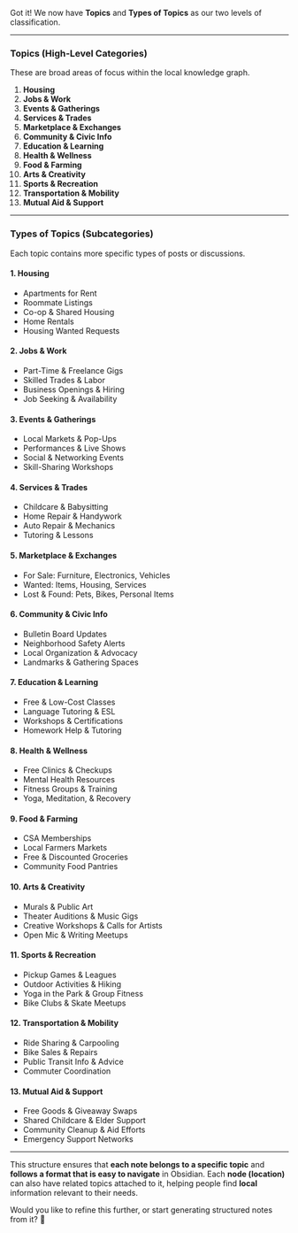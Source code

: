Got it! We now have **Topics** and **Types of Topics** as our two levels of classification.

---

### **Topics** (High-Level Categories)

These are broad areas of focus within the local knowledge graph.

1. **Housing**
2. **Jobs & Work**
3. **Events & Gatherings**
4. **Services & Trades**
5. **Marketplace & Exchanges**
6. **Community & Civic Info**
7. **Education & Learning**
8. **Health & Wellness**
9. **Food & Farming**
10. **Arts & Creativity**
11. **Sports & Recreation**
12. **Transportation & Mobility**
13. **Mutual Aid & Support**

---

### **Types of Topics** (Subcategories)

Each topic contains more specific types of posts or discussions.

#### **1. Housing**

- Apartments for Rent
- Roommate Listings
- Co-op & Shared Housing
- Home Rentals
- Housing Wanted Requests

#### **2. Jobs & Work**

- Part-Time & Freelance Gigs
- Skilled Trades & Labor
- Business Openings & Hiring
- Job Seeking & Availability

#### **3. Events & Gatherings**

- Local Markets & Pop-Ups
- Performances & Live Shows
- Social & Networking Events
- Skill-Sharing Workshops

#### **4. Services & Trades**

- Childcare & Babysitting
- Home Repair & Handywork
- Auto Repair & Mechanics
- Tutoring & Lessons

#### **5. Marketplace & Exchanges**

- For Sale: Furniture, Electronics, Vehicles
- Wanted: Items, Housing, Services
- Lost & Found: Pets, Bikes, Personal Items

#### **6. Community & Civic Info**

- Bulletin Board Updates
- Neighborhood Safety Alerts
- Local Organization & Advocacy
- Landmarks & Gathering Spaces

#### **7. Education & Learning**

- Free & Low-Cost Classes
- Language Tutoring & ESL
- Workshops & Certifications
- Homework Help & Tutoring

#### **8. Health & Wellness**

- Free Clinics & Checkups
- Mental Health Resources
- Fitness Groups & Training
- Yoga, Meditation, & Recovery

#### **9. Food & Farming**

- CSA Memberships
- Local Farmers Markets
- Free & Discounted Groceries
- Community Food Pantries

#### **10. Arts & Creativity**

- Murals & Public Art
- Theater Auditions & Music Gigs
- Creative Workshops & Calls for Artists
- Open Mic & Writing Meetups

#### **11. Sports & Recreation**

- Pickup Games & Leagues
- Outdoor Activities & Hiking
- Yoga in the Park & Group Fitness
- Bike Clubs & Skate Meetups

#### **12. Transportation & Mobility**

- Ride Sharing & Carpooling
- Bike Sales & Repairs
- Public Transit Info & Advice
- Commuter Coordination

#### **13. Mutual Aid & Support**

- Free Goods & Giveaway Swaps
- Shared Childcare & Elder Support
- Community Cleanup & Aid Efforts
- Emergency Support Networks

---

This structure ensures that **each note belongs to a specific topic** and **follows a format that is easy to navigate** in Obsidian. Each **node (location)** can also have related topics attached to it, helping people find **local** information relevant to their needs.

Would you like to refine this further, or start generating structured notes from it? 🚀
